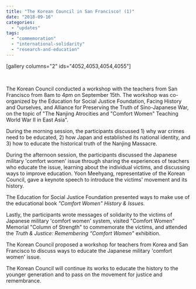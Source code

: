 ```yaml
---
title: "The Korean Council in San Francisco! (1)"
date: "2018-09-16"
categories: 
  - "updates"
tags: 
  - "commemoration"
  - "international-solidarity"
  - "research-and-education"
---
```


\[gallery columns="2" ids="4052,4053,4054,4055"\]

 

The Korean Council conducted a workshop with the teachers from San Francisco from 8am to 4pm on September 15th. The workshop was co-organized by the Education for Social Justice Foundation, Facing History and Ourselves, and Alliance for Preserving the Truth of Sino-Japanese War, on the topic of "The Nanjing Atrocities and "Comfort Women" Teaching World War II in East Asia".

During the morning session, the participants discussed 1) why war crimes need to be educated, 2) how Japan and established its national identity, and 3) how to educate the historical truth of the Nanjing Massacre.

During the afternoon session, the participants discussed the Japanese military 'comfort women' issue through sharing the experiences of teachers who educate the issue, learning about the individual victims, and discussing ways to improve education. Yoon Meehyang, representative of the Korean Council, gave a keynote speech to introduce the victims' movement and its history.

The Education for Social Justice Foundation presented ways to make use of the educational book _"Comfort Women" History & Issues._

Lastly, the participants wrote messages of solidarity to the victims of Japanese military 'comfort women' system, visited "Comfort Women" Memorial "Column of Strength" to commemorate the victims, and attended the _Truth & Justice: Remembering “Comfort Women"_ exhibition.

The Korean Council proposed a workshop for teachers from Korea and San Francisco to discuss ways to educate the Japanese military 'comfort women' issue.

The Korean Council will continue its works to educate the history to the younger generation and to pass on the movement for justice and remembrance.
